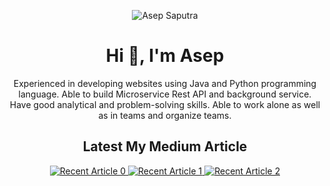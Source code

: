 <p align="center">
<img src="https://komarev.com/ghpvc/?username=asepscareer" alt="Asep Saputra" /> </p>
<h1 align="center">Hi 👋, I'm Asep</h1>
<p align="center">
  Experienced in developing websites using Java and Python programming language. Able to build Microservice Rest API and background service. Have good analytical and problem-solving skills. Able to work alone as well as in teams and organize teams.
</p>

<h2 align="center">Latest My Medium Article</h2>

<div align="center">
  <a target="_blank" href="https://github-readme-medium-recent-article.vercel.app/medium/@asepsaputra/0">
    <img src="https://github-readme-medium-recent-article.vercel.app/medium/@asepsaputra/0" alt="Recent Article 0">
  </a>
  
  <a target="_blank" href="https://github-readme-medium-recent-article.vercel.app/medium/@asepsaputra/1">
    <img src="https://github-readme-medium-recent-article.vercel.app/medium/@asepsaputra/1" alt="Recent Article 1">
  </a>
  
  
   <a target="_blank" href="https://github-readme-medium-recent-article.vercel.app/medium/@asepsaputra/2">
    <img src="https://github-readme-medium-recent-article.vercel.app/medium/@asepsaputra/2" alt="Recent Article 2">
  </a>
  
</div>
